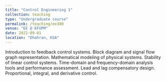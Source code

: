 ```yaml
---
title: "Control Engineering 1"
collection: teaching
type: "Undergraduate course"
permalink: /teaching/ee380
venue: "EE @ KFUPM"
date: 2022-09-01
location: "Dhahran, KSA"
---
```


Introduction to feedback control systems. Block diagram and signal flow graph representation. Mathematical modeling of physical systems. Stability of linear control systems. Time-domain and frequency-domain analysis tools and performance assessment. Lead and lag compensatory design. Proportional, integral, and derivative control.
